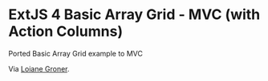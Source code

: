 # ExtJS 4 Basic Array Grid - MVC (with Action Columns) #

Ported Basic Array Grid example to MVC

Via [Loiane Groner](http://loianegroner.com/).
